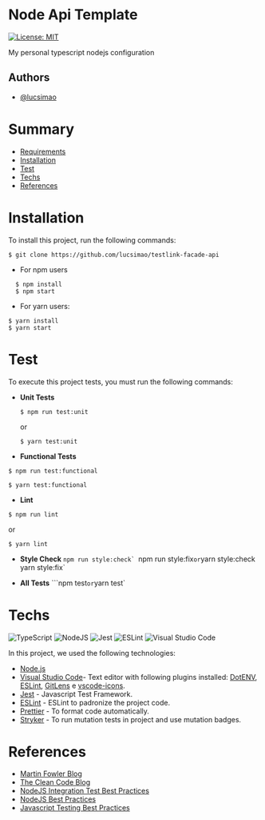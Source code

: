 # Node Api Template

[![License: MIT](https://img.shields.io/badge/License-MIT-red.svg)](https://opensource.org/licenses/MIT)

My personal typescript nodejs configuration

## Authors

- [@lucsimao](https://www.github.com/lucsimao)

# Summary

- [Requirements](#Requirements)
- [Installation](#Installation)
- [Test](#Test)
- [Techs](#Techs)
- [References](#References)

# Installation

To install this project, run the following commands:

```
$ git clone https://github.com/lucsimao/testlink-facade-api
```

- For npm users

```
  $ npm install
  $ npm start
```

- For yarn users:

```
$ yarn install
$ yarn start
```

# Test

To execute this project tests, you must run the following commands:

- **Unit Tests**

  ```
  $ npm run test:unit
  ```

  or

  ```
  $ yarn test:unit
  ```

- **Functional Tests**

```
$ npm run test:functional
```

```
$ yarn test:functional
```

- **Lint**

```
$ npm run lint
```

or

```
$ yarn lint
```

- **Style Check**
  ``npm run style:check` ``npm run style:fix`or`yarn style:check` `yarn style:fix`

- **All Tests**
  ```npm test`
  or
  `yarn test`

# Techs

![TypeScript](https://img.shields.io/badge/typescript-%23007ACC.svg?style=for-the-badge&logo=typescript&logoColor=white) ![NodeJS](https://img.shields.io/badge/node.js-6DA55F?style=for-the-badge&logo=node.js&logoColor=white) ![Jest](https://img.shields.io/badge/-jest-%23C21325?style=for-the-badge&logo=jest&logoColor=white) ![ESLint](https://img.shields.io/badge/ESLint-4B3263?style=for-the-badge&logo=eslint&logoColor=white) ![Visual Studio Code](https://img.shields.io/badge/VisualStudioCode-0078d7.svg?style=for-the-badge&logo=visual-studio-code&logoColor=white)

In this project, we used the following technologies:

- [Node.js](https://nodejs.org/)
- [Visual Studio Code](https://code.visualstudio.com/)- Text editor with following plugins installed: [DotENV](https://github.com/mikestead/vscode-dotenv), [ESLint](https://github.com/Microsoft/vscode-eslint), [GitLens](https://github.com/eamodio/vscode-gitlens) e [vscode-icons](https://github.com/vscode-icons/vscode-icons).
- [Jest](https://jestjs.io/) - Javascript Test Framework.
- [ESLint](https://github.com/eslint/eslint) - ESLint to padronize the project code.
- [Prettier](https://prettier.io/) - To format code automatically.
- [Stryker](https://stryker-mutator.io/docs/General/dashboard/) - To run mutation tests in project and use mutation badges.

# References

- [Martin Fowler Blog](https://martinfowler.com/o)
- [The Clean Code Blog](https://blog.cleancoder.com/uncle-bob/2012/08/13/the-clean-architecture.html)
- [NodeJS Integration Test Best Practices](https://github.com/testjavascript/nodejs-integration-tests-best-practices)
- [NodeJS Best Practices](https://github.com/goldbergyoni/nodebestpractices)
- [Javascript Testing Best Practices](https://github.com/goldbergyoni/javascript-testing-best-practices)
